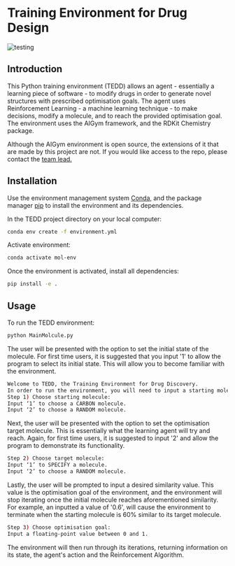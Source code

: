 # Training Environment for Drug Design 
![testing](https://github.com/robmacc/capstone-molecule-environment/workflows/testing/badge.svg)

## Introduction 
This Python training environment (TEDD) allows an agent - essentially a learning piece of software - to modify drugs in order to generate novel structures with prescribed optimisation goals. The agent uses Reinforcement Learning - a machine learning technique - to make decisions, modify a molecule, and to reach the provided optimisation goal. The environment uses the AIGym framework, and the RDKit Chemistry package. 


Although the AIGym environment is open source, the extensions of it that are made by this project are not. If you would like access to the repo, please contact the [team lead.](mailto:MLSLUK002@myuct.ac.za)

## Installation
Use the environment management system [Conda,](https://docs.conda.io/projects/conda/en/latest/user-guide/install/)
and the package manager [pip](https://pip.pypa.io/en/stable/) to install the environment and its dependencies. 

In the TEDD project directory on your local computer:
```bash
conda env create -f environment.yml
```
Activate environment:
```bash
conda activate mol-env
```

Once the environment is activated, install all dependencies: 
```bash
pip install -e .
```

## Usage
To run the TEDD environment:
```bash
python MainMolcule.py
```

The user will be presented with the option to set the initial state of the molecule.  For first time users, it is suggested that you input '1' to allow the program to select its initial state. This will allow you to become familiar with the environment. 
```bash
Welcome to TEDD, the Training Environment for Drug Discovery.
In order to run the environment, you will need to input a starting molecule, a target molecule and an optimisation goal.
Step 1) Choose starting molecule: 
Input ‘1’ to choose a CARBON molecule.
Input ‘2’ to choose a RANDOM molecule.

```


Next, the user will be presented with the option to set the optimisation target molecule. This is essentially what the learning agent will try and reach. Again, for first time users, it is suggested to input '2' and allow the program to demonstrate its functionality. 
```bash
Step 2) Choose target molecule: 
Input ‘1’ to SPECIFY a molecule.
Input ‘2’ to choose a RANDOM molecule.

```

Lastly, the user will be prompted to input a desired similarity value. This value is the optimisation goal of the environment, and the environment will stop iterating once the initial molecule reaches aforementioned similarity. For example, an inputted a value of '0.6', will cause the environment to terminate when the starting molecule is 60% similar to its target molecule. 
```bash
Step 3) Choose optimisation goal: 
Input a floating-point value between 0 and 1.

```

The environment will then run through its iterations, returning information on its state, the agent's action and the Reinforcement Algorithm. 
